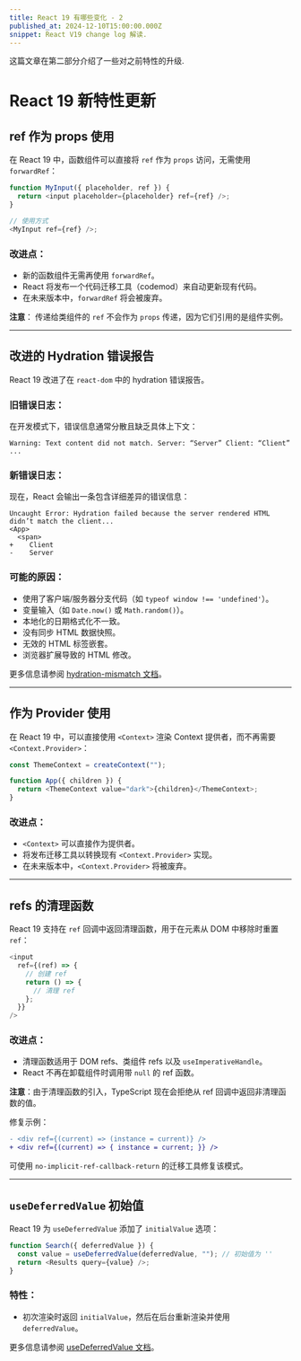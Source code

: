 ```yaml
---
title: React 19 有哪些变化 - 2
published_at: 2024-12-10T15:00:00.000Z
snippet: React V19 change log 解读.
---
```


这篇文章在第二部分介绍了一些对之前特性的升级.

# React 19 新特性更新

## ref 作为 props 使用

在 React 19 中，函数组件可以直接将 `ref` 作为 `props` 访问，无需使用 `forwardRef`：

```javascript
function MyInput({ placeholder, ref }) {
  return <input placeholder={placeholder} ref={ref} />;
}

// 使用方式
<MyInput ref={ref} />;
```

### 改进点：

- 新的函数组件无需再使用 `forwardRef`。
- React 将发布一个代码迁移工具（codemod）来自动更新现有代码。
- 在未来版本中，`forwardRef` 将会被废弃。

**注意**：
传递给类组件的 `ref` 不会作为 `props` 传递，因为它们引用的是组件实例。

---

## 改进的 Hydration 错误报告

React 19 改进了在 `react-dom` 中的 hydration 错误报告。

### 旧错误日志：

在开发模式下，错误信息通常分散且缺乏具体上下文：

```console
Warning: Text content did not match. Server: “Server” Client: “Client”
...
```

### 新错误日志：

现在，React 会输出一条包含详细差异的错误信息：

```console
Uncaught Error: Hydration failed because the server rendered HTML didn’t match the client...
<App>
  <span>
+    Client
-    Server
```

### 可能的原因：

- 使用了客户端/服务器分支代码（如 `typeof window !== 'undefined'`）。
- 变量输入（如 `Date.now()` 或 `Math.random()`）。
- 本地化的日期格式化不一致。
- 没有同步 HTML 数据快照。
- 无效的 HTML 标签嵌套。
- 浏览器扩展导致的 HTML 修改。

更多信息请参阅 [hydration-mismatch 文档](https://react.dev/link/hydration-mismatch)。

---

## <Context> 作为 Provider 使用

在 React 19 中，可以直接使用 `<Context>` 渲染 Context 提供者，而不再需要 `<Context.Provider>`：

```javascript
const ThemeContext = createContext("");

function App({ children }) {
  return <ThemeContext value="dark">{children}</ThemeContext>;
}
```

### 改进点：

- `<Context>` 可以直接作为提供者。
- 将发布迁移工具以转换现有 `<Context.Provider>` 实现。
- 在未来版本中，`<Context.Provider>` 将被废弃。

---

## refs 的清理函数

React 19 支持在 `ref` 回调中返回清理函数，用于在元素从 DOM 中移除时重置 `ref`：

```javascript
<input
  ref={(ref) => {
    // 创建 ref
    return () => {
      // 清理 ref
    };
  }}
/>
```

### 改进点：

- 清理函数适用于 DOM refs、类组件 refs 以及 `useImperativeHandle`。
- React 不再在卸载组件时调用带 `null` 的 ref 函数。

**注意**：由于清理函数的引入，TypeScript 现在会拒绝从 ref 回调中返回非清理函数的值。

修复示例：

```diff
- <div ref={(current) => (instance = current)} />
+ <div ref={(current) => { instance = current; }} />
```

可使用 `no-implicit-ref-callback-return` 的迁移工具修复该模式。

---

## `useDeferredValue` 初始值

React 19 为 `useDeferredValue` 添加了 `initialValue` 选项：

```javascript
function Search({ deferredValue }) {
  const value = useDeferredValue(deferredValue, ""); // 初始值为 ''
  return <Results query={value} />;
}
```

### 特性：

- 初次渲染时返回 `initialValue`，然后在后台重新渲染并使用 `deferredValue`。

更多信息请参阅 [useDeferredValue 文档](https://react.dev/link/useDeferredValue)。

